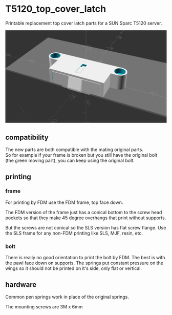 # T5120_top_cover_latch

Printable replacement top cover latch parts for a SUN Sparc T5120 server.

![](T5120_top_cover_latch.png)


## compatibility
The new parts are both compatible with the mating original parts.  
So for example if your frame is broken but you still have the original bolt (the green moving part), you can keep using the original bolt.

## printing

### frame
For printing by FDM use the FDM frame, top face down.

The FDM version of the frame just has a conical bottom to the screw head pockets so that they make 45 degree overhangs that print without supports.  

But the screws are not conical so the SLS version has flat screw flange.
Use the SLS frame for any non-FDM printing like SLS, MJF, resin, etc.

### bolt
There is really no good orientation to print the bolt by FDM. The best is with the pawl face down on supports.
The springs put constant pressure on the wings so it should not be printed on it's side, only flat or vertical.

## hardware
Common pen springs work in place of the original springs.

The mounting screws are 3M x 6mm

